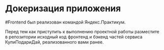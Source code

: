 # Докеризация приложения

#Frontend был реализован командой Яндекс.Практикум.

Перед тем как приступить к выполнению проектной работы разместите в репозитории исходный код фронтенд и бэкенд частей сервиса КупиПодариДай, реализованного вами ранее.
